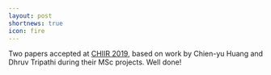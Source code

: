 ```yaml
---
layout: post
shortnews: true
icon: fire
---
```

Two papers accepted at [CHIIR 2019][link], based on work by Chien-yu Huang and Dhruv Tripathi during their MSc projects. Well done! 

[link]: https://sigir.org/chiir2019/

